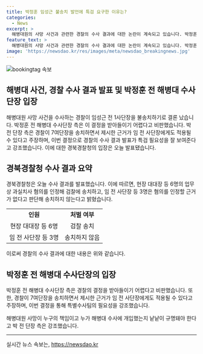 ```yaml
---
title: 박정훈 임성근 불송치 발언에 특검 요구한 이유는?
categories:
  - News
excerpt: >
  해병대원의 사망 사건과 관련한 경찰의 수사 결과에 대한 논란이 계속되고 있습니다. 박정훈 전 해병대 수사단장 측은 경찰의 결정을 받아들이기 어렵다고 밝혀, 특검이 필요한 이유를 강조했습니다. 경북경찰청은 현장 대대장 등 6명을 업무상 과실치사 혐의로 검찰에 송치하고, 임성근 전 1사단장 등 3명은 혐의를 인정할 근거가 없다고 밝혔습니다. 요약: 해병대원의 사망 사건으로 인한 경찰 수사 결과가 논란을 일으키고 있으며, 박 전 해병대 수사단장은 특검의 필요성을 강조하며 경찰의 결정을 비판하고 있습니다.
feature_text: >
  해병대원의 사망 사건과 관련한 경찰의 수사 결과에 대한 논란이 계속되고 있습니다. 박정훈 전 해병대 수사단장 측은 경찰의 결정을 받아들이기 어렵다고 밝혀, 특검이 필요한 이유를 강조했습니다. 경북경찰청은 현장 대대장 등 6명을 업무상 과실치사 혐의로 검찰에 송치하고, 임성근 전 1사단장 등 3명은 혐의를 인정할 근거가 없다고 밝혔습니다. 요약: 해병대원의 사망 사건으로 인한 경찰 수사 결과가 논란을 일으키고 있으며, 박 전 해병대 수사단장은 특검의 필요성을 강조하며 경찰의 결정을 비판하고 있습니다.
image: 'https://newsdao.kr/res/images/meta/newsdao_breakingnews.jpg'
---
```


<p><img src="https://newsdao.kr/res/images/meta/newsdao_breakingnews.jpg" alt="bookingtag 속보" /></p>

<h2>해병대 사건, 경찰 수사 결과 발표 및 박정훈 전 해병대 수사단장 입장</h2>

<p data-ke-size="size16">해병대원 사망 사건을 수사하는 경찰이 임성근 전 1사단장을 불송치하기로 결론 났습니다. 박정훈 전 해병대 수사단장 측은 이 결정을 받아들이기 어렵다고 비판했습니다. 박 전 단장 측은 경찰이 7여단장을 송치하면서 제시한 근거가 임 전 사단장에게도 적용될 수 있다고 주장하며, 이번 결정으로 경찰의 수사 결과 발표가 특검 필요성을 잘 보여준다고 강조했습니다. 이에 대한 경북경찰청의 입장은 오늘 발표됐습니다.</p>

<h2>경북경찰청 수사 결과 요약</h2>

<p data-ke-size="size16">경북경찰청은 오늘 수사 결과를 발표했습니다. 이에 따르면, 현장 대대장 등 6명의 업무상 과실치사 혐의를 인정해 검찰에 송치하고, 임 전 사단장 등 3명은 혐의를 인정할 근거가 없다고 판단해 송치하지 않는다고 밝혔습니다.</p>

<table>
    <tbody>
        <tr>
            <td style="text-align: center; height: 17px;"><b>인원</b></td>
            <td style="text-align: center; height: 17px;"><b>처벌 여부</b></td>
        </tr>
        <tr>
            <td style="text-align: center; height: 17px;">현장 대대장 등 6명</td>
            <td style="text-align: center; height: 17px;">검찰 송치</td>
        </tr>
        <tr>
            <td style="text-align: center; height: 17px;">임 전 사단장 등 3명</td>
            <td style="text-align: center; height: 17px;">송치하지 않음</td>
        </tr>
    </tbody>
</table>

<p data-ke-size="size16">이로써 경찰의 수사 결과에 대한 내용은 위와 같습니다.</p>

<h2>박정훈 전 해병대 수사단장의 입장</h2>

<p data-ke-size="size16">박정훈 전 해병대 수사단장 측은 경찰의 결정을 받아들이기 어렵다고 비판했습니다. 또한, 경찰이 7여단장을 송치하면서 제시한 근거가 임 전 사단장에게도 적용될 수 있다고 주장하며, 이번 결정을 통해 특별수사팀의 필요성을 강조했습니다.</p>

<p data-ke-size="size16">해병대원 사망이 누구의 책임이고 누가 해병대 수사에 개입했는지 낱낱이 규명돼야 한다고 박 전 단장 측은 강조했습니다.</p>

<hr>

<p data-ke-size="size16"></p>
실시간 뉴스 속보는, <a href="https://newsdao.kr" rel="dofollow">https://newsdao.kr</a>


